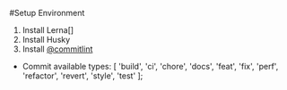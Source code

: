 #Setup Environment

1. Install Lerna[]
2. Install Husky
3. Install [@commitlint](https://github.com/conventional-changelog/commitlint/tree/master/@commitlint/config-conventional)

* Commit available types:
[
  'build',
  'ci',
  'chore',
  'docs',
  'feat',
  'fix',
  'perf',
  'refactor',
  'revert',
  'style',
  'test'
];
